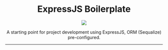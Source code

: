 <div align="center">
  <h1>ExpressJS Boilerplate</h1>
  <a href="https://skillicons.dev">
    <img src="https://skillicons.dev/icons?i=js,nodejs,expressjs,sequelize" />
  </a>

  <p>A starting point for project development using ExpressJS, ORM (Sequalize) pre-configured.</p>
</div>
<hr>
